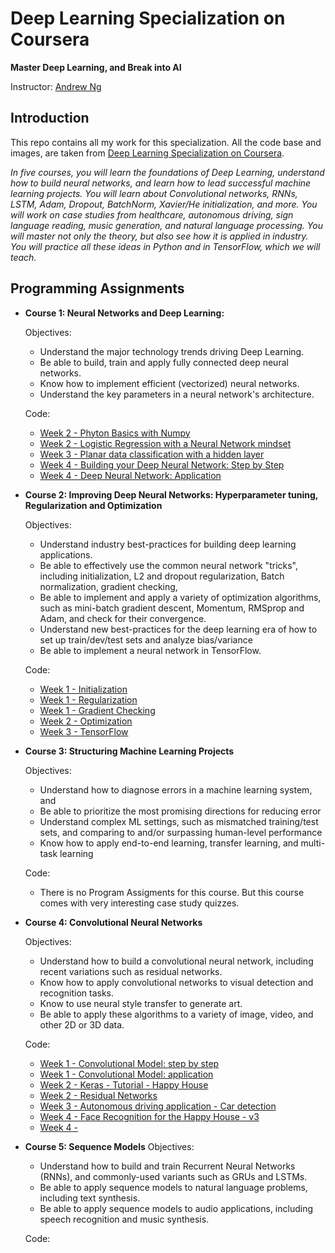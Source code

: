 # Deep Learning Specialization on Coursera

**Master Deep Learning, and Break into AI**

Instructor: [Andrew Ng](http://www.andrewng.org/)

## Introduction

This repo contains all my work for this specialization. All the code base and images, are taken from [Deep Learning Specialization on Coursera](https://www.coursera.org/specializations/deep-learning).

*In five courses, you will learn the foundations of Deep Learning, understand how to build neural networks, and learn how to lead successful machine learning projects. You will learn about Convolutional networks, RNNs, LSTM, Adam, Dropout, BatchNorm, Xavier/He initialization, and more. You will work on case studies from healthcare, autonomous driving, sign language reading, music generation, and natural language processing. You will master not only the theory, but also see how it is applied in industry. You will practice all these ideas in Python and in TensorFlow, which we will teach.*

## Programming Assignments

- **Course 1: Neural Networks and Deep Learning:**

  Objectives:
  + Understand the major technology trends driving Deep Learning.
  + Be able to build, train and apply fully connected deep neural networks. 
  + Know how to implement efficient (vectorized) neural networks. 
  + Understand the key parameters in a neural network's architecture. 

  Code:
  + [Week 2 - Phyton Basics with Numpy](https://github.com/gemaatienza/Deep-Learning-Coursera/blob/master/1.%20Neural%20Networks%20and%20Deep%20Learning/Python%20Basics%20With%20Numpy%20v3.ipynb)
  + [Week 2 - Logistic Regression with a Neural Network mindset](https://github.com/gemaatienza/Deep-Learning-Coursera/blob/master/1.%20Neural%20Networks%20and%20Deep%20Learning/Logistic%20Regression%20with%20a%20Neural%20Network%20mindset%20v3.ipynb)
  + [Week 3 - Planar data classification with a hidden layer](https://github.com/gemaatienza/Deep-Learning-Coursera/blob/master/1.%20Neural%20Networks%20and%20Deep%20Learning/Planar%20data%20classification%20with%20one%20hidden%20layer%20v4.ipynb)
  + [Week 4 - Building your Deep Neural Network: Step by Step](https://github.com/gemaatienza/Deep-Learning-Coursera/blob/master/1.%20Neural%20Networks%20and%20Deep%20Learning/Building%20your%20Deep%20Neural%20Network%20-%20Step%20by%20Step%20v5.ipynb)
  + [Week 4 - Deep Neural Network: Application](https://github.com/gemaatienza/Deep-Learning-Coursera/blob/master/1.%20Neural%20Networks%20and%20Deep%20Learning/Deep%20Neural%20Network%20-%20Application%20v3.ipynb)

- **Course 2: Improving Deep Neural Networks: Hyperparameter tuning, Regularization and Optimization**

  Objectives:  
  + Understand industry best-practices for building deep learning applications. 
  + Be able to effectively use the common neural network "tricks", including initialization, L2 and dropout regularization, Batch normalization, gradient checking, 
  + Be able to implement and apply a variety of optimization algorithms, such as mini-batch gradient descent, Momentum, RMSprop and Adam, and check for their convergence. 
  + Understand new best-practices for the deep learning era of how to set up train/dev/test sets and analyze bias/variance
  + Be able to implement a neural network in TensorFlow. 

  Code:
  + [Week 1 - Initialization](https://github.com/gemaatienza/Deep-Learning-Coursera/blob/master/2.%20Improving%20Deep%20Neural%20Networks-%20Hyperparameter%20tuning-%20Regularization%20and%20Optimization/Initialization.ipynb)
  + [Week 1 - Regularization](https://github.com/gemaatienza/Deep-Learning-Coursera/blob/master/2.%20Improving%20Deep%20Neural%20Networks-%20Hyperparameter%20tuning-%20Regularization%20and%20Optimization/Regularization.ipynb)
  + [Week 1 - Gradient Checking](https://github.com/gemaatienza/Deep-Learning-Coursera/blob/master/2.%20Improving%20Deep%20Neural%20Networks-%20Hyperparameter%20tuning-%20Regularization%20and%20Optimization/Gradient%20Checking%20v1.ipynb)
  + [Week 2 - Optimization](https://github.com/gemaatienza/Deep-Learning-Coursera/blob/master/2.%20Improving%20Deep%20Neural%20Networks-%20Hyperparameter%20tuning-%20Regularization%20and%20Optimization/Optimization%20methods.ipynb)
  + [Week 3 - TensorFlow](https://github.com/gemaatienza/Deep-Learning-Coursera/blob/master/2.%20Improving%20Deep%20Neural%20Networks-%20Hyperparameter%20tuning-%20Regularization%20and%20Optimization/Tensorflow%20Tutorial.ipynb)

- **Course 3: Structuring Machine Learning Projects**

  Objectives:  
  + Understand how to diagnose errors in a machine learning system, and 
  + Be able to prioritize the most promising directions for reducing error
  + Understand complex ML settings, such as mismatched training/test sets, and comparing to and/or surpassing human-level performance
  + Know how to apply end-to-end learning, transfer learning, and multi-task learning

   Code:
    + There is no Program Assigments for this course. But this course comes with very interesting case study quizzes.
  
- **Course 4: Convolutional Neural Networks**

  Objectives:  
  + Understand how to build a convolutional neural network, including recent variations such as residual networks.
  + Know how to apply convolutional networks to visual detection and recognition tasks.
  + Know to use neural style transfer to generate art.
  + Be able to apply these algorithms to a variety of image, video, and other 2D or 3D data.

  Code:
  + [Week 1 - Convolutional Model: step by step](https://github.com/gemaatienza/Deep-Learning-Coursera/blob/master/4.%20Convolutional%20Neural%20Networks/Convolution%20model%20-%20Step%20by%20Step%20-%20v2.ipynb)
  + [Week 1 - Convolutional Model: application](https://github.com/gemaatienza/Deep-Learning-Coursera/blob/master/4.%20Convolutional%20Neural%20Networks/Convolution%20model%20-%20Application%20-%20v1.ipynb)
  + [Week 2 - Keras - Tutorial - Happy House](https://github.com/gemaatienza/Deep-Learning-Coursera/blob/master/4.%20Convolutional%20Neural%20Networks/Keras%20-%20Tutorial%20-%20Happy%20House%20v2.ipynb)
  + [Week 2 - Residual Networks](https://github.com/gemaatienza/Deep-Learning-Coursera/blob/master/4.%20Convolutional%20Neural%20Networks/Residual%20Networks%20-%20v2.ipynb)
  + [Week 3 - Autonomous driving application - Car detection](https://github.com/gemaatienza/Deep-Learning-Coursera/blob/master/4.%20Convolutional%20Neural%20Networks/Autonomous%20driving%20application%20-%20Car%20detection%20-%20v1.ipynb)
  + [Week 4 - Face Recognition for the Happy House - v3](https://github.com/gemaatienza/Deep-Learning-Coursera/blob/master/4.%20Convolutional%20Neural%20Networks/Face%20Recognition%20for%20the%20Happy%20House%20-%20v3.ipynb)
  + [Week 4 - ]()
  
- **Course 5: Sequence Models**
  Objectives:
  + Understand how to build and train Recurrent Neural Networks (RNNs), and commonly-used variants such as GRUs and LSTMs.
  + Be able to apply sequence models to natural language problems, including text synthesis. 
  + Be able to apply sequence models to audio applications, including speech recognition and music synthesis.
  
  Code:
